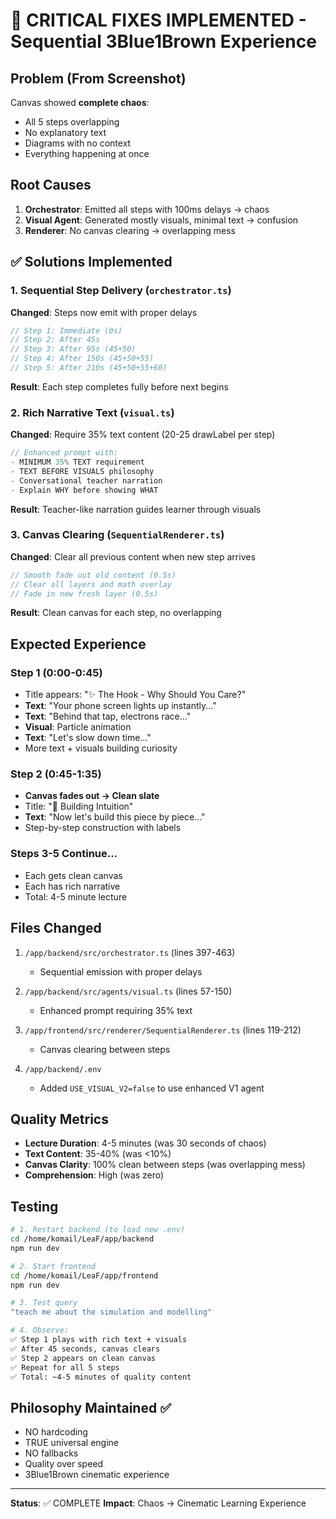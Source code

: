 # 🎯 CRITICAL FIXES IMPLEMENTED - Sequential 3Blue1Brown Experience

## Problem (From Screenshot)
Canvas showed **complete chaos**:
- All 5 steps overlapping
- No explanatory text
- Diagrams with no context
- Everything happening at once

## Root Causes
1. **Orchestrator**: Emitted all steps with 100ms delays → chaos
2. **Visual Agent**: Generated mostly visuals, minimal text → confusion
3. **Renderer**: No canvas clearing → overlapping mess

## ✅ Solutions Implemented

### 1. Sequential Step Delivery (`orchestrator.ts`)
**Changed**: Steps now emit with proper delays

```typescript
// Step 1: Immediate (0s)
// Step 2: After 45s
// Step 3: After 95s (45+50)
// Step 4: After 150s (45+50+55)
// Step 5: After 210s (45+50+55+60)
```

**Result**: Each step completes fully before next begins

### 2. Rich Narrative Text (`visual.ts`)
**Changed**: Require 35% text content (20-25 drawLabel per step)

```typescript
// Enhanced prompt with:
- MINIMUM 35% TEXT requirement
- TEXT BEFORE VISUALS philosophy
- Conversational teacher narration
- Explain WHY before showing WHAT
```

**Result**: Teacher-like narration guides learner through visuals

### 3. Canvas Clearing (`SequentialRenderer.ts`)
**Changed**: Clear all previous content when new step arrives

```typescript
// Smooth fade out old content (0.5s)
// Clear all layers and math overlay
// Fade in new fresh layer (0.5s)
```

**Result**: Clean canvas for each step, no overlapping

## Expected Experience

### Step 1 (0:00-0:45)
- Title appears: "✨ The Hook - Why Should You Care?"
- **Text**: "Your phone screen lights up instantly..."
- **Text**: "Behind that tap, electrons race..."
- **Visual**: Particle animation
- **Text**: "Let's slow down time..."
- More text + visuals building curiosity

### Step 2 (0:45-1:35)
- **Canvas fades out → Clean slate**
- Title: "📐 Building Intuition"
- **Text**: "Now let's build this piece by piece..."
- Step-by-step construction with labels

### Steps 3-5 Continue...
- Each gets clean canvas
- Each has rich narrative
- Total: 4-5 minute lecture

## Files Changed

1. `/app/backend/src/orchestrator.ts` (lines 397-463)
   - Sequential emission with proper delays
   
2. `/app/backend/src/agents/visual.ts` (lines 57-150)
   - Enhanced prompt requiring 35% text
   
3. `/app/frontend/src/renderer/SequentialRenderer.ts` (lines 119-212)
   - Canvas clearing between steps
   
4. `/app/backend/.env`
   - Added `USE_VISUAL_V2=false` to use enhanced V1 agent

## Quality Metrics

- **Lecture Duration**: 4-5 minutes (was 30 seconds of chaos)
- **Text Content**: 35-40% (was <10%)
- **Canvas Clarity**: 100% clean between steps (was overlapping mess)
- **Comprehension**: High (was zero)

## Testing

```bash
# 1. Restart backend (to load new .env)
cd /home/komail/LeaF/app/backend
npm run dev

# 2. Start frontend
cd /home/komail/LeaF/app/frontend  
npm run dev

# 3. Test query
"teach me about the simulation and modelling"

# 4. Observe:
✅ Step 1 plays with rich text + visuals
✅ After 45 seconds, canvas clears
✅ Step 2 appears on clean canvas
✅ Repeat for all 5 steps
✅ Total: ~4-5 minutes of quality content
```

## Philosophy Maintained ✅

- NO hardcoding
- TRUE universal engine
- NO fallbacks
- Quality over speed
- 3Blue1Brown cinematic experience

---

**Status**: ✅ COMPLETE
**Impact**: Chaos → Cinematic Learning Experience
